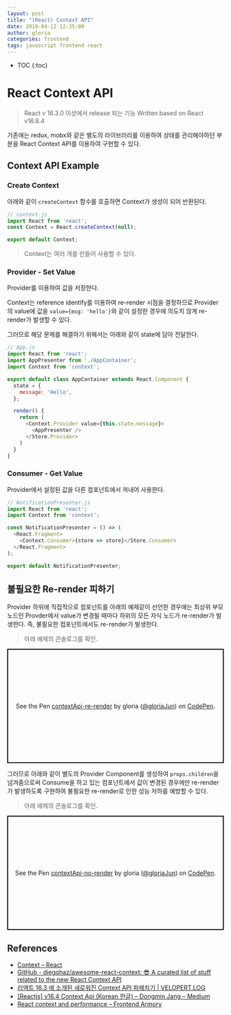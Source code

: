 ```yaml
---
layout: post
title: "(React) Context API"
date: 2019-04-12 12:35:00
author: gloria
categories: frontend
tags: javascript frontend react
---
```


* TOC
{:toc}

# React Context API

> React v 16.3.0 이상에서 release 되는 기능
> Written based on React v16.8.4

기존에는 redux, mobx와 같은 별도의 라이브러리를 이용하여 상태를 관리해야하던 부분을 React Context API를 이용하여 구현할 수 있다.

## Context API Example

### Create Context

아래와 같이 `createContext` 함수를 호출하면 Context가 생성이 되어 반환된다.

```javascript
// context.js
import React from 'react';
const Context = React.createContext(null);

export default Context;
```

> Context는 여러 개를 만들어 사용할 수 있다.

### Provider - Set Value

Provider를 이용하여 값을 저장한다.

Context는 reference identify를 이용하여 re-render 시점을 결정하므로 Provider의 value에 값을 `value={msg: 'hello'}`와 같이 설정한 경우에 의도치 않게 re-render가 발생할 수 있다.

그러므로 해당 문제를 해결하기 위해서는 아래와 같이 state에 담아 전달한다.

```javascript
// App.js
import React from 'react';
import AppPresenter from './AppContainer';
import Context from 'context';

export default class AppContainer extends React.Component {
  state = {
    message: 'Hello',
  };

  render() {
    return (
      <Context.Provider value={this.state.message}>
        <AppPresenter />
      </Store.Provider>
    )
  }
}
```

### Consumer - Get Value

Provider에서 설정된 값을 다른 컴포넌트에서 꺼내어 사용한다.

```javascript
// NotificationPresenter.js
import React from 'react';
import Context from 'context';

const NotificationPresenter = () => (
  <React.Fragment>
    <Context.Consumer>{store => store}</Store.Consumer>
  </React.Fragment>
);

export default NotificationPresenter;
```

## 불필요한 Re-render 피하기

Provider 하위에 직접적으로 컴포넌트를 아래의 예제같이 선언한 경우에는 최상위 부모 노드인 Provder에서 value가 변경될 때마다 하위의 모든 자식 노드가 re-render가 발생한다.
즉, 불필요한 컴포넌트에서도 re-render가 발생한다.
> 아래 예제의 콘솔로그를 확인.

<p class="codepen" data-height="265" data-theme-id="0" data-default-tab="js,result" data-user="gloriaJun" data-slug-hash="GLEqLM" style="height: 265px; box-sizing: border-box; display: flex; align-items: center; justify-content: center; border: 2px solid black; margin: 1em 0; padding: 1em;" data-pen-title="contextApi-re-render">
  <span>See the Pen <a href="https://codepen.io/gloriaJun/pen/GLEqLM/">
  contextApi-re-render</a> by gloria (<a href="https://codepen.io/gloriaJun">@gloriaJun</a>)
  on <a href="https://codepen.io">CodePen</a>.</span>
</p>
<script async src="https://static.codepen.io/assets/embed/ei.js"></script>


그러므로 아래와 같이 별도의 Provider Component를 생성하여 `props.children`을 넘겨줌으로써 Consume을 하고 있는 컴포넌트에서 값이 변경된 경우에만 re-render가 발생하도록 구현하여 불필요한 re-render로 인한 성능 저하를 예방할 수 있다.
> 아래 예제의 콘솔로그를 확인.

<p class="codepen" data-height="265" data-theme-id="0" data-default-tab="js,result" data-user="gloriaJun" data-slug-hash="VNWKjz" style="height: 265px; box-sizing: border-box; display: flex; align-items: center; justify-content: center; border: 2px solid black; margin: 1em 0; padding: 1em;" data-pen-title="contextApi-no-render">
  <span>See the Pen <a href="https://codepen.io/gloriaJun/pen/VNWKjz/">
  contextApi-no-render</a> by gloria (<a href="https://codepen.io/gloriaJun">@gloriaJun</a>)
  on <a href="https://codepen.io">CodePen</a>.</span>
</p>
<script async src="https://static.codepen.io/assets/embed/ei.js"></script>



## References

- [Context – React](https://reactjs.org/docs/context.html)
- [GitHub - diegohaz/awesome-react-context: 😎 A curated list of stuff related to the new React Context API](https://github.com/diegohaz/awesome-react-context)
- [리액트 16.3 에 소개된 새로워진 Context API 파헤치기 \| VELOPERT.LOG](https://velopert.com/3606)
- [[Reactjs] v16.4 Context Api (Korean 한글) – Dongmin Jang – Medium](https://medium.com/@Dongmin_Jang/reactjs-context-api-korean-%ED%95%9C%EA%B8%80-%EC%9E%91%EC%84%B1%EC%A4%91-79edaf18efff)
- [React context and performance – Frontend Armory](https://frontarm.com/james-k-nelson/react-context-performance/)
